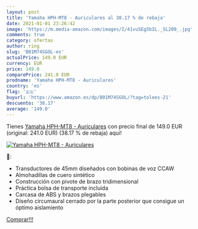 ```yaml
---
layout: post
title: 'Yamaha HPH-MT8 - Auriculares al 38.17 % de rebaja'
date: 2021-01-01 23:26:42
image: 'https://m.media-amazon.com/images/I/41vuSEg5bIL._SL200_.jpg'
comments: true
category: ofertas
author: ring
slug: 'B01M74SGOL-es'
actualPrice: 149.0 EUR
currency: EUR
price: 149.0
comparePrice: 241.0 EUR
prodname: 'Yamaha HPH-MT8 - Auriculares'
country: 'es'
flag: '🇪🇸'
buyurl: 'https://www.amazon.es/dp/B01M74SGOL/?tag=tolees-21'
descuento: '38.17'
average: '149.0'
---
```


Tienes [Yamaha HPH-MT8 - Auriculares](https://www.amazon.es/dp/B01M74SGOL/?tag=tolees-21) con precio final de  149.0 EUR (original: 241.0 EUR) (38.17 %  de rebaja) aqui!

[![Yamaha HPH-MT8 - Auriculares](https://m.media-amazon.com/images/I/41vuSEg5bIL._SL200_.jpg)](https://www.amazon.es/dp/B01M74SGOL/?tag=tolees-21)

🔎:

- Transductores de 45mm diseñados con bobinas de voz CCAW
- Almohadillas de cuero sintético
- Construcción con pivote de brazo tridimensional
- Práctica bolsa de transporte incluida
- Carcasa de ABS y brazos plegables
- Diseño circumaural cerrado por la parte posterior que consigue un óptimo aislamiento

[Comprar!!!](https://www.amazon.es/dp/B01M74SGOL/?tag=tolees-21)
